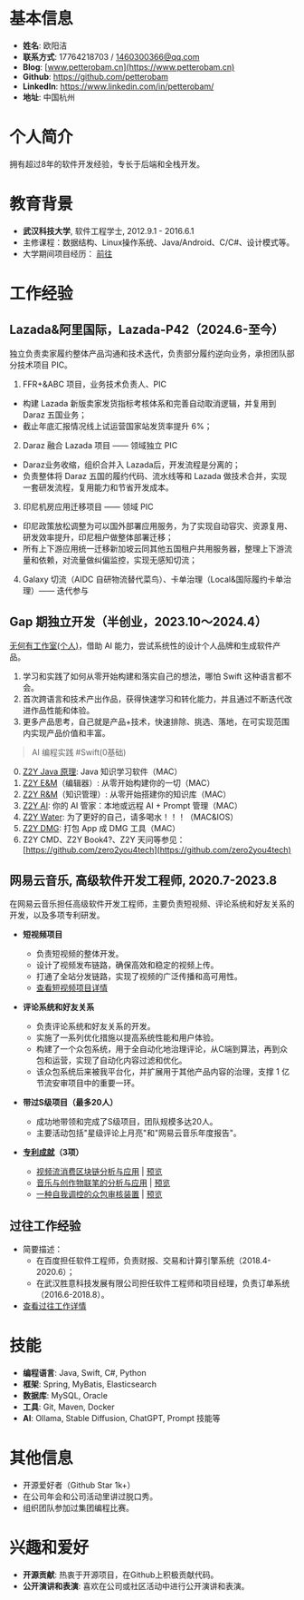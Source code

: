 # 基本信息

- **姓名**: 欧阳洁
- **联系方式**: 17764218703 / 1460300366@qq.com
- **Blog**: [www.petterobam.cn](https://www.petterobam.cn)
- **Github**: <https://github.com/petterobam>
- **LinkedIn**: <https://www.linkedin.com/in/petterobam/>
- **地址**: 中国杭州

# 个人简介

拥有超过8年的软件开发经验，专长于后端和全栈开发。

# 教育背景

- **武汉科技大学**, 软件工程学士, 2012.9.1 - 2016.6.1
- 主修课程：数据结构、Linux操作系统、Java/Android、C/C#、设计模式等。
- 大学期间项目经历： [前往](UNIVERSITY-RESUME-zh.md)

# 工作经验

## Lazada&阿里国际，Lazada-P42（2024.6-至今）

独立负责卖家履约整体产品沟通和技术迭代，负责部分履约逆向业务，承担团队部分技术项目 PIC。

1. FFR+&ABC 项目，业务技术负责人、PIC
  - 构建 Lazada 新版卖家发货指标考核体系和完善自动取消逻辑，并复用到 Daraz 五国业务；
  - 截止年底汇报情况线上试运营国家站发货率提升 6%；
2. Daraz 融合 Lazada 项目 —— 领域独立 PIC
  - Daraz业务收缩，组织合并入 Lazada后，开发流程是分离的；
  - 负责整体将 Daraz 五国的履约代码、流水线等和 Lazada 做技术合并，实现一套研发流程，复用能力和节省开发成本。
3. 印尼机房应用迁移项目 —— 领域 PIC
  - 印尼政策放松调整为可以国外部署应用服务，为了实现自动容灾、资源复用、研发效率提升，印尼租户做整体部署迁移；
  - 所有上下游应用统一迁移新加坡云同其他五国租户共用服务器，整理上下游流量和依赖，对流量做纠偏监控，实现无感知切流；
4. Galaxy 切流（AIDC 自研物流替代菜鸟）、卡单治理（Local&国际履约卡单治理）—— 迭代参与

## Gap 期独立开发（半创业，2023.10～2024.4）

[无何有工作室(个人)](https://github.com/zero2you4tech)，借助 AI 能力，尝试系统性的设计个人品牌和生成软件产品。

1. 学习和实践了如何从零开始构建和落实自己的想法，哪怕 Swift 这种语言都不会。
2. 首次跨语言和技术产出作品，获得快速学习和转化能力，并且通过不断迭代改进作品性能和体验。
3. 更多产品思考，自己就是产品+技术，快速排除、挑选、落地，在可实现范围内实现产品价值和丰富。

> AI 编程实践 #Swift(0基础)

0. [Z2Y Java 原理](https://apps.apple.com/cn/app/z2y-java-%E5%8E%9F%E7%90%86/id6504158005?mt=12): Java 知识学习软件（MAC）
1. [Z2Y E&M](https://github.com/petterobam/Z2y-Product/releases)（编辑器）: 从零开始构建你的一切（MAC）
2. [Z2Y R&M](https://apps.apple.com/cn/app/z2y-reader-manager/id6478165076?mt=12)（知识管理）: 从零开始搭建你的知识库（MAC）
3. [Z2Y AI](https://apps.apple.com/cn/app/z2y-ai-manager/id6479319882?mt=12): 你的 AI 管家：本地或远程 AI + Prompt 管理（MAC）
4. [Z2Y Water](https://apps.apple.com/cn/app/z2y-%E8%AF%B7%E5%96%9D%E6%B0%B4/id6479874840?mt=12): 为了更好的自己，请多喝水！！！（MAC&IOS）
5. [Z2Y DMG](https://github.com/zero2you4tech/Z2Y-DMG): 打包 App 成 DMG 工具（MAC）
6. Z2Y CMD、Z2Y Book4?、Z2Y 天问等参见： [https://github.com/zero2you4tech](https://github.com/zero2you4tech)


## 网易云音乐, 高级软件开发工程师, 2020.7-2023.8

在网易云音乐担任高级软件开发工程师，主要负责短视频、评论系统和好友关系的开发，以及多项专利研发。

- **短视频项目**
  - 负责短视频的整体开发。
  - 设计了视频发布链路，确保高效和稳定的视频上传。
  - 打通了全站分发链路，实现了视频的广泛传播和高可用性。
  - [查看短视频项目详情](https://www.petterobam.cn/blog/2021/01/01/video-ddd-think/)

- **评论系统和好友关系**
  - 负责评论系统和好友关系的开发。
  - 实施了一系列优化措施以提高系统性能和用户体验。
  - 构建了一个众包系统，用于全自动化地治理评论，从C端到算法，再到众包和运营，实现了自动化内容过滤和优化。
  - 该众包系统后来被我平台化，并扩展用于其他产品内容的治理，支撑 1 亿节流安审项目中的重要一环。

- **带过S级项目（最多20人）**
  - 成功地带领和完成了S级项目，团队规模多达20人。
  - 主要活动包括"星级评论上月亮"和"网易云音乐年度报告"。

- **[专利成就](https://www.iprdb.com/s?ds=all&dm=mix&p=&ps=10&s=score%21&q2=&m=none&fc=&dm=mix&s=score%21&cleantc=true&q=ap%3A%28%22%E6%9D%AD%E5%B7%9E%E7%BD%91%E6%98%93%E4%BA%91%E9%9F%B3%E4%B9%90%E7%A7%91%E6%8A%80%E6%9C%89%E9%99%90%E5%85%AC%E5%8F%B8%22%29+AND+inv%3A%22%E6%AC%A7%E9%98%B3%E6%B4%81%22)（3项）**
  - [视频流消费区块链分析与应用](https://www.petterobam.cn/blog/2021/05/24/patent/) | [预览](file/patent-1.png)
  - [音乐与创作物联笔的分析与应用](https://www.petterobam.cn/blog/2022/10/27/patent-1/) | [预览](file/patent-2.png)
  - [一种自我调控的众包审核装置](https://www.petterobam.cn/blog/2022/11/28/patent-2/) | [预览](file/patent-3.png)

## 过往工作经验

- 简要描述：
  - 在百度担任软件工程师，负责财报、交易和计算引擎系统（2018.4-2020.6）；
  - 在武汉胜意科技发展有限公司担任软件工程师和项目经理，负责订单系统（2016.6-2018.8）。
- [查看过往工作详情](RESUME-P1-zh.md)

# 技能

- **编程语言**: Java, Swift, C#, Python
- **框架**: Spring, MyBatis, Elasticsearch
- **数据库**: MySQL, Oracle
- **工具**: Git, Maven, Docker
- **AI**: Ollama, Stable Diffusion, ChatGPT, Prompt 技能等

# 其他信息

- 开源爱好者（Github Star 1k+）
- 在公司年会和公司活动里讲过脱口秀。
- 组织团队参加过集团编程比赛。

# 兴趣和爱好

- **开源贡献**: 热衷于开源项目，在Github上积极贡献代码。
- **公开演讲和表演**: 喜欢在公司或社区活动中进行公开演讲和表演。

